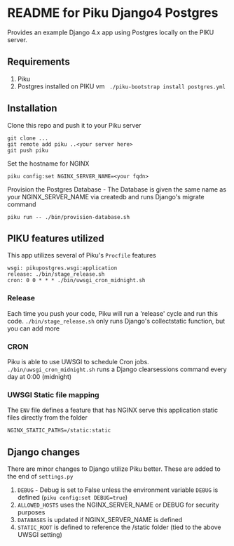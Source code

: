 # README for Piku Django4 Postgres

Provides an example Django 4.x app using Postgres locally on the PIKU server.

## Requirements
1. Piku
2. Postgres installed on PIKU vm
    ``` ./piku-bootstrap install postgres.yml```

## Installation
Clone this repo and push it to your Piku server
```
git clone ...
git remote add piku ..<your server here>    
git push piku
```
Set the hostname for NGINX
```
piku config:set NGINX_SERVER_NAME=<your fqdn>
```
Provision the Postgres Database - The Database is given the same name as your NGINX_SERVER_NAME via createdb and runs Django's migrate command
```
piku run -- ./bin/provision-database.sh
```

## PIKU features utilized
This app utilizes several of Piku's ```Procfile``` features
```
wsgi: pikupostgres.wsgi:application
release: ./bin/stage_release.sh
cron: 0 0 * * * ./bin/uwsgi_cron_midnight.sh
```

### Release
Each time you push your code, Piku will run a 'release' cycle and run this code.  ```./bin/stage_release.sh``` only runs Django's collectstatic function, but you can add more

### CRON
Piku is able to use UWSGI to schedule Cron jobs.  ```./bin/uwsgi_cron_midnight.sh``` runs a Django clearsessions command every day at 0:00 (midnight)

### UWSGI Static file mapping
The ```ENV``` file defines a feature that has NGINX serve this application static files directly from the folder
```
NGINX_STATIC_PATHS=/static:static
```

## Django changes
There are minor changes to Django utilize Piku better.  These are added to the end of ```settings.py```
1. ```DEBUG``` - Debug is set to False unless the environment variable ```DEBUG``` is defined (```piku config:set DEBUG=true```)
2. ```ALLOWED_HOSTS```  uses the NGINX_SERVER_NAME or DEBUG for security purposes
3. ```DATABASES``` is updated if NGINX_SERVER_NAME is defined
4. ```STATIC_ROOT``` is defined to reference the /static folder (tied to the above UWSGI setting)
